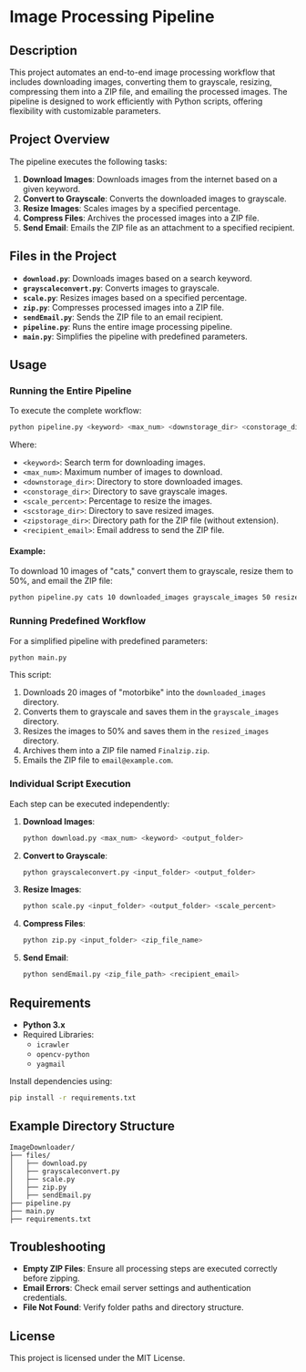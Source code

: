 # Image Processing Pipeline

## Description
This project automates an end-to-end image processing workflow that includes downloading images, converting them to grayscale, resizing, compressing them into a ZIP file, and emailing the processed images. The pipeline is designed to work efficiently with Python scripts, offering flexibility with customizable parameters.

## Project Overview
The pipeline executes the following tasks:
1. **Download Images**: Downloads images from the internet based on a given keyword.
2. **Convert to Grayscale**: Converts the downloaded images to grayscale.
3. **Resize Images**: Scales images by a specified percentage.
4. **Compress Files**: Archives the processed images into a ZIP file.
5. **Send Email**: Emails the ZIP file as an attachment to a specified recipient.

## Files in the Project
- **`download.py`**: Downloads images based on a search keyword.
- **`grayscaleconvert.py`**: Converts images to grayscale.
- **`scale.py`**: Resizes images based on a specified percentage.
- **`zip.py`**: Compresses processed images into a ZIP file.
- **`sendEmail.py`**: Sends the ZIP file to an email recipient.
- **`pipeline.py`**: Runs the entire image processing pipeline.
- **`main.py`**: Simplifies the pipeline with predefined parameters.

## Usage

### Running the Entire Pipeline
To execute the complete workflow:
```bash
python pipeline.py <keyword> <max_num> <downstorage_dir> <constorage_dir> <scale_percent> <scstorage_dir> <zipstorage_dir> <recipient_email>
```
Where:
- `<keyword>`: Search term for downloading images.
- `<max_num>`: Maximum number of images to download.
- `<downstorage_dir>`: Directory to store downloaded images.
- `<constorage_dir>`: Directory to save grayscale images.
- `<scale_percent>`: Percentage to resize the images.
- `<scstorage_dir>`: Directory to save resized images.
- `<zipstorage_dir>`: Directory path for the ZIP file (without extension).
- `<recipient_email>`: Email address to send the ZIP file.

#### Example:
To download 10 images of "cats," convert them to grayscale, resize them to 50%, and email the ZIP file:
```bash
python pipeline.py cats 10 downloaded_images grayscale_images 50 resized_images image_archive recipient@example.com
```

### Running Predefined Workflow
For a simplified pipeline with predefined parameters:
```bash
python main.py
```
This script:
1. Downloads 20 images of "motorbike" into the `downloaded_images` directory.
2. Converts them to grayscale and saves them in the `grayscale_images` directory.
3. Resizes the images to 50% and saves them in the `resized_images` directory.
4. Archives them into a ZIP file named `Finalzip.zip`.
5. Emails the ZIP file to `email@example.com`.

### Individual Script Execution
Each step can be executed independently:
1. **Download Images**:
   ```bash
   python download.py <max_num> <keyword> <output_folder>
   ```
2. **Convert to Grayscale**:
   ```bash
   python grayscaleconvert.py <input_folder> <output_folder>
   ```
3. **Resize Images**:
   ```bash
   python scale.py <input_folder> <output_folder> <scale_percent>
   ```
4. **Compress Files**:
   ```bash
   python zip.py <input_folder> <zip_file_name>
   ```
5. **Send Email**:
   ```bash
   python sendEmail.py <zip_file_path> <recipient_email>
   ```

## Requirements
- **Python 3.x**
- Required Libraries:
  - `icrawler`
  - `opencv-python`
  - `yagmail`

Install dependencies using:
```bash
pip install -r requirements.txt
```

## Example Directory Structure
```plaintext
ImageDownloader/
├── files/
│   ├── download.py
│   ├── grayscaleconvert.py
│   ├── scale.py
│   ├── zip.py
│   ├── sendEmail.py
├── pipeline.py
├── main.py
├── requirements.txt
```

## Troubleshooting
- **Empty ZIP Files**: Ensure all processing steps are executed correctly before zipping.
- **Email Errors**: Check email server settings and authentication credentials.
- **File Not Found**: Verify folder paths and directory structure.

## License
This project is licensed under the MIT License.

